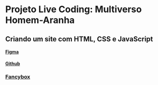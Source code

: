# Projeto Live Coding: Multiverso Homem-Aranha
## Criando um site com HTML, CSS e JavaScript

#### [Figma](https://www.figma.com/file/GjvdE0uob68X6pEHqw2pY8/Multiverse-Spider-Man?node-id=1%3A17)

#### [Github](https://github.com/diogomainardes/dio-spiderman)

### [Fancybox](https://fancyapps.com/fancybox/)